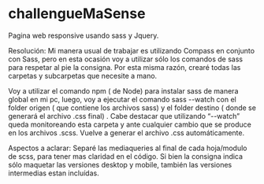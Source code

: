 # challengueMaSense
Pagina web responsive usando sass y Jquery.

Resolución:
Mi manera usual de trabajar es utilizando Compass en conjunto con Sass, pero en esta ocasión voy a utilizar sólo los comandos de sass para respetar al pie la consigna. Por esta misma razón, crearé todas las carpetas y subcarpetas que necesite a mano.

Voy a utilizar el comando npm ( de Node) para instalar sass de manera global en mi pc, luego, voy  a ejecutar el comando sass --watch con el folder origen ( que contiene los archivos sass)  y el folder destino ( donde se generará el archivo .css final) . Cabe destacar que utilizando “--watch” queda monitoreando esta carpeta y ante cualquier cambio que se produce en los archivos .scss. Vuelve a generar el archivo .css automáticamente.

Aspectos a aclarar:
Separé las mediaqueries al final de cada hoja/modulo de scss, para tener mas claridad en el código.
Si bien la consigna indica sólo maquetar las versiones desktop y mobile, también las versiones intermedias estan incluídas.



